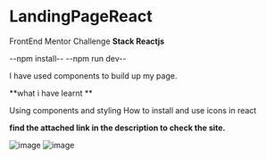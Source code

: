 # LandingPageReact

FrontEnd Mentor Challenge
**Stack
Reactjs**

--npm install-- 
--npm run dev--

I have used components to build up my page.

**what i have learnt **

Using components and styling
How to install and use icons in react

**find the attached link in the description to check the site.**

![image](https://github.com/Lochipi/LandingPageReact/assets/108942025/60f5c11c-579e-4c2a-9bc9-2cdaaad327f2)
![image](https://github.com/Lochipi/LandingPageReact/assets/108942025/f5ed3466-978d-446d-b5ba-c6e5c3a2a107)
